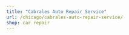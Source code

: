 ```yaml
---
title: "Cabrales Auto Repair Service"
url: /chicago/cabrales-auto-repair-service/
shop: car repair
---
```

